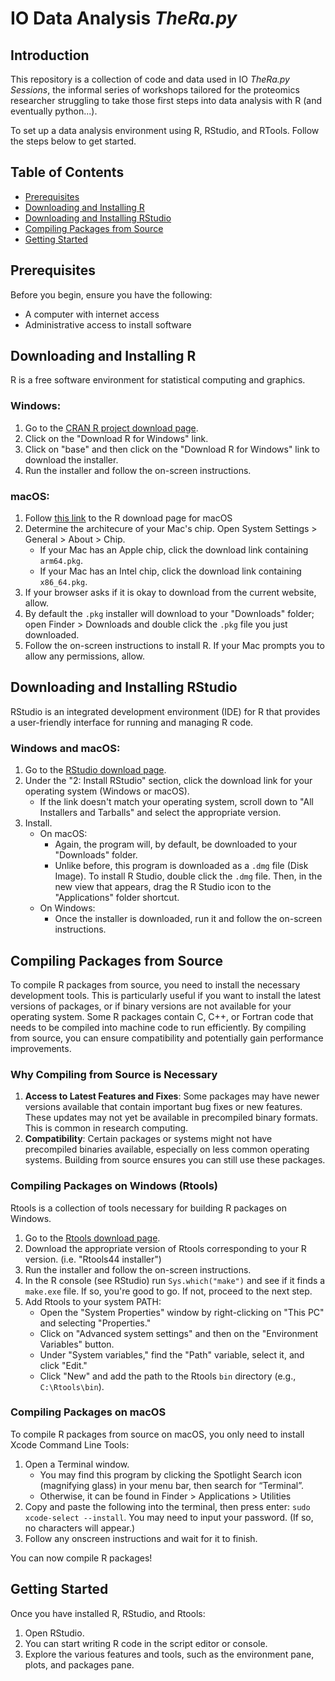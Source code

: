 # IO Data Analysis *TheRa.py*

## Introduction

This repository is a collection of code and data used in IO *TheRa.py Sessions*, the informal series of workshops tailored for the proteomics researcher struggling to take those first steps into data analysis with R (and eventually python...). 

To set up a data analysis environment using R, RStudio, and RTools. Follow the steps below to get started.

## Table of Contents

- [Prerequisites](#prerequisites)
- [Downloading and Installing R](#downloading-and-installing-r)
- [Downloading and Installing RStudio](#downloading-and-installing-rstudio)
- [Compiling Packages from Source](#compiling-packages-from-source)
- [Getting Started](#getting-started)

## Prerequisites

Before you begin, ensure you have the following:

- A computer with internet access
- Administrative access to install software

## Downloading and Installing R

R is a free software environment for statistical computing and graphics.

### Windows:

1. Go to the [CRAN R project download page](https://cran.rstudio.com/).
2. Click on the "Download R for Windows" link.
3. Click on "base" and then click on the "Download R <version number> for Windows" link to download the installer.
4. Run the installer and follow the on-screen instructions.

### macOS:

1. Follow [this link](https://cran.rstudio.com/bin/macosx/) to the R download page for macOS
2. Determine the architecure of your Mac's chip. Open System Settings > General > About > Chip.
   - If your Mac has an Apple chip, click the download link containing `arm64.pkg`.
   - If your Mac has an Intel chip, click the download link containing `x86_64.pkg`.
3. If your browser asks if it is okay to download from the current website, allow.
4. By default the `.pkg` installer will download to your "Downloads" folder; open Finder > Downloads and double click the `.pkg` file you just downloaded.
5. Follow the on-screen instructions to install R. If your Mac prompts you to allow any permissions, allow.

## Downloading and Installing RStudio

RStudio is an integrated development environment (IDE) for R that provides a user-friendly interface for running and managing R code.

### Windows and macOS:
1. Go to the [RStudio download page](https://posit.co/download/rstudio-desktop/).
2. Under the "2: Install RStudio" section, click the download link for your operating system (Windows or macOS).
   - If the link doesn't match your operating system, scroll down to "All Installers and Tarballs" and select the appropriate version.
3. Install.
   - On macOS:
      - Again, the program will, by default, be downloaded to your "Downloads" folder.
      - Unlike before, this program is downloaded as a `.dmg` file (Disk Image). To install R Studio, double click the `.dmg` file. Then, in the new view that appears, drag the R Studio icon to the "Applications" folder shortcut.
   - On Windows:
     - Once the installer is downloaded, run it and follow the on-screen instructions.

## Compiling Packages from Source

To compile R packages from source, you need to install the necessary development tools. This is particularly useful if you want to install the latest versions of packages, or if binary versions are not available for your operating system. Some R packages contain C, C++, or Fortran code that needs to be compiled into machine code to run efficiently. By compiling from source, you can ensure compatibility and potentially gain performance improvements.

### Why Compiling from Source is Necessary

1. **Access to Latest Features and Fixes**: Some packages may have newer versions available that contain important bug fixes or new features. These updates may not yet be available in precompiled binary formats. This is common in research computing.
2. **Compatibility**: Certain packages or systems might not have precompiled binaries available, especially on less common operating systems. Building from source ensures you can still use these packages.

### Compiling Packages on Windows (Rtools)

Rtools is a collection of tools necessary for building R packages on Windows.

1. Go to the [Rtools download page](https://cran.r-project.org/bin/windows/Rtools/).
2. Download the appropriate version of Rtools corresponding to your R version. (i.e. "Rtools44 installer")
3. Run the installer and follow the on-screen instructions.
4. In the R console (see RStudio) run `Sys.which("make")` and see if it finds a `make.exe` file. If so, you're good to go. If not, proceed to the next step. 
4. Add Rtools to your system PATH:
    - Open the "System Properties" window by right-clicking on "This PC" and selecting "Properties."
    - Click on "Advanced system settings" and then on the "Environment Variables" button.
    - Under "System variables," find the "Path" variable, select it, and click "Edit."
    - Click "New" and add the path to the Rtools `bin` directory (e.g., `C:\Rtools\bin`).

### Compiling Packages on macOS

To compile R packages from source on macOS, you only need to install Xcode Command Line Tools:

1. Open a Terminal window.
   - You may find this program by clicking the Spotlight Search icon (magnifying glass) in your menu bar, then search for “Terminal”.
   - Otherwise, it can be found in Finder > Applications > Utilities
2. Copy and paste the following into the terminal, then press enter: `sudo xcode-select --install`. You may need to input your password. (If so, no characters will appear.)
3. Follow any onscreen instructions and wait for it to finish.

You can now compile R packages!

## Getting Started

Once you have installed R, RStudio, and Rtools:

1. Open RStudio.
2. You can start writing R code in the script editor or console.
3. Explore the various features and tools, such as the environment pane, plots, and packages pane.

